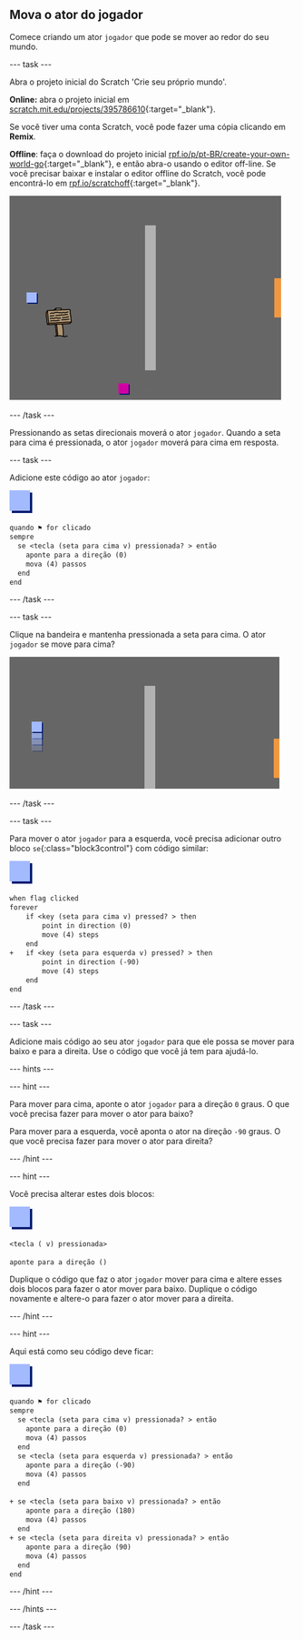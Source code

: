 ## Mova o ator do jogador

Comece criando um ator `jogador` que pode se mover ao redor do seu mundo.

--- task ---

Abra o projeto inicial do Scratch 'Crie seu próprio mundo'.

**Online:** abra o projeto inicial em [scratch.mit.edu/projects/395786610](https://scratch.mit.edu/projects/395786610){:target="_blank"}.

Se você tiver uma conta Scratch, você pode fazer uma cópia clicando em **Remix**.

**Offline**: faça o download do projeto inicial [rpf.io/p/pt-BR/create-your-own-world-go](https://rpf.io/p/pt-BR/create-your-own-world-go){:target="_blank"}, e então abra-o usando o editor off-line. Se você precisar baixar e instalar o editor offline do Scratch, você pode encontrá-lo em [rpf.io/scratchoff](https://rpf.io/scratchoff){:target="_blank"}.

![captura de tela](images/world-starter.png)

--- /task ---

Pressionando as setas direcionais moverá o ator `jogador`. Quando a seta para cima é pressionada, o ator `jogador` moverá para cima em resposta.

--- task ---

Adicione este código ao ator `jogador`:

![jogador](images/player.png)

```blocks3
quando ⚑ for clicado
sempre 
  se <tecla (seta para cima v) pressionada? > então 
    aponte para a direção (0)
    mova (4) passos
  end
end
```

--- /task ---

--- task ---

Clique na bandeira e mantenha pressionada a seta para cima. O ator `jogador` se move para cima?

![captura de tela](images/world-up.png)

--- /task ---

--- task ---

Para mover o ator `jogador` para a esquerda, você precisa adicionar outro bloco `se`{:class="block3control"} com código similar:

![jogador](images/player.png)

```blocks3
when flag clicked
forever
	if <key (seta para cima v) pressed? > then
		point in direction (0)
		move (4) steps
	end
+	if <key (seta para esquerda v) pressed? > then
		point in direction (-90)
		move (4) steps
	end
end
```

--- /task ---

--- task ---

Adicione mais código ao seu ator `jogador` para que ele possa se mover para baixo e para a direita. Use o código que você já tem para ajudá-lo.

--- hints ---


--- hint ---

Para mover para cima, aponte o ator `jogador` para a direção `0` graus. O que você precisa fazer para mover o ator para baixo?

Para mover para a esquerda, você aponta o ator na direção `-90` graus. O que você precisa fazer para mover o ator para direita?

--- /hint ---

--- hint ---

Você precisa alterar estes dois blocos:

![jogador](images/player.png)

```blocks3
<tecla ( v) pressionada>

aponte para a direção ()
```

Duplique o código que faz o ator `jogador` mover para cima e altere esses dois blocos para fazer o ator mover para baixo. Duplique o código novamente e altere-o para fazer o ator mover para a direita.

--- /hint ---

--- hint ---

Aqui está como seu código deve ficar:

![jogador](images/player.png)

```blocks3
quando ⚑ for clicado
sempre 
  se <tecla (seta para cima v) pressionada? > então 
    aponte para a direção (0)
    mova (4) passos
  end
  se <tecla (seta para esquerda v) pressionada? > então 
    aponte para a direção (-90)
    mova (4) passos
  end

+ se <tecla (seta para baixo v) pressionada? > então 
    aponte para a direção (180)
    mova (4) passos
  end
+ se <tecla (seta para direita v) pressionada? > então 
    aponte para a direção (90)
    mova (4) passos
  end
end
```

--- /hint ---

--- /hints ---

--- /task ---
